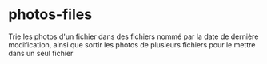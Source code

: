 # photos-files
Trie les photos d'un fichier dans des fichiers nommé par la date de dernière modification, ainsi que sortir les photos de plusieurs fichiers pour le mettre dans un seul fichier
